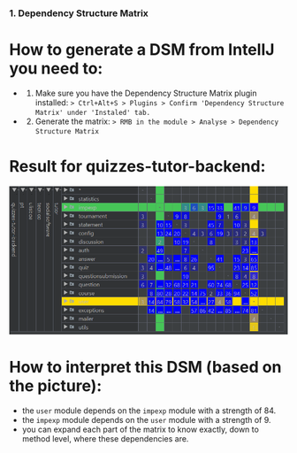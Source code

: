 ### 1. Dependency Structure Matrix

# How to generate a DSM from IntellJ you need to:
- 1. Make sure you have the Dependency Structure Matrix plugin installed: `> Ctrl+Alt+S > Plugins > Confirm 'Dependency Structure Matrix' under 'Instaled' tab.`
- 2. Generate the matrix: `> RMB in the module > Analyse > Dependency Structure Matrix` 

# Result for quizzes-tutor-backend:
<img src="pictures/DSM.png" width="800" >

# How to interpret this DSM (based on the picture):
- the `user` module depends on the `impexp` module with a strength of 84.
- the `impexp` module depends on the `user` module with a strength of 9.
- you can expand each part of the matrix to know exactly, down to method level, where these dependencies are.
